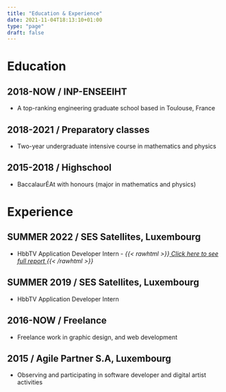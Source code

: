```yaml
---
title: "Education & Experience"
date: 2021-11-04T18:13:10+01:00
type: "page"
draft: false
---
```


# Education

## 2018-NOW / INP-ENSEEIHT
- A top-ranking engineering graduate school based in Toulouse, France

## 2018-2021 / Preparatory classes
- Two-year undergraduate intensive course in mathematics and physics

## 2015-2018 / Highschool
- BaccalaurÉAt with honours (major in mathematics and physics)

# Experience

## SUMMER 2022 / SES Satellites, Luxembourg
- HbbTV Application Developer Intern - *{{< rawhtml >}}<a href="/internship"> Click here to see full report </a>{{< /rawhtml >}}*

## SUMMER 2019 / SES Satellites, Luxembourg
- HbbTV Application Developer Intern

## 2016-NOW / Freelance
- Freelance work in graphic design, and web development

## 2015 / Agile Partner S.A, Luxembourg
- Observing and participating in software developer and digital artist activities